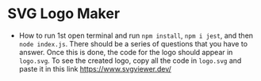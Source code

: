 # SVG Logo Maker
- How to run
1st open terminal and run `npm install`, `npm i jest`, and then `node index.js`.
There should be a series of questions that you have to answer.
Once this is done, the code for the logo should appear in `logo.svg`.
To see the created logo, copy all the code in `logo.svg` and paste it in this link https://www.svgviewer.dev/
